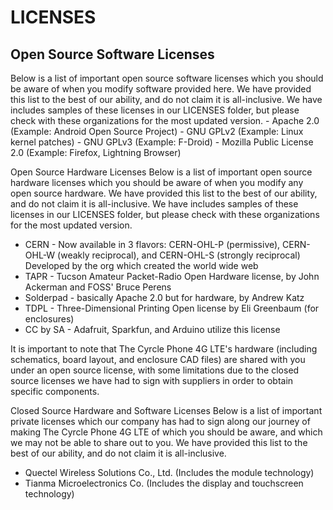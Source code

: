 <h1>LICENSES</h1>

<h2>Open Source Software Licenses</h2>
Below is a list of important open source software licenses which you should be aware of when you modify software provided here. 
We have provided this list to the best of our ability, and do not claim it is all-inclusive. 
We have includes samples of these licenses in our LICENSES folder, but please check with these organizations for the most updated version.
- Apache 2.0 (Example: Android Open Source Project)
- GNU GPLv2 (Example: Linux kernel patches)
- GNU GPLv3 (Example: F-Droid)
- Mozilla Public License 2.0 (Example: Firefox, Lightning Browser)

Open Source Hardware Licenses
Below is a list of important open source hardware licenses which you should be aware of when you modify any open source hardware.
We have provided this list to the best of our ability, and do not claim it is all-inclusive. 
We have includes samples of these licenses in our LICENSES folder, but please check with these organizations for the most updated version.
- CERN - Now available in 3 flavors: CERN-OHL-P (permissive), CERN-OHL-W (weakly reciprocal), and CERN-OHL-S (strongly reciprocal)
         Developed by the org which created the world wide web
- TAPR - Tucson Amateur Packet-Radio Open Hardware license, by John Ackerman and FOSS' Bruce Perens
- Solderpad - basically Apache 2.0 but for hardware, by Andrew Katz
- TDPL  - Three-Dimensional Printing Open license by Eli Greenbaum (for enclosures)
- CC by SA - Adafruit, Sparkfun, and Arduino utilize this license

It is important to note that The Cyrcle Phone 4G LTE's hardware (including schematics, board layout, and enclosure CAD files) are shared with you under an open source license, with some limitations due to the closed source licenses we have had to sign with suppliers in order to obtain specific components. 

Closed Source Hardware and Software Licenses
Below is a list of important private licenses which our company has had to sign along our journey of making The Cyrcle Phone 4G LTE of which you should be aware, and which we may not be able to share out to you.
We have provided this list to the best of our ability, and do not claim it is all-inclusive. 
- Quectel Wireless Solutions Co., Ltd. (Includes the module technology)
- Tianma Microelectronics Co. (Includes the display and touchscreen technology)
